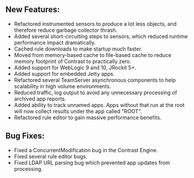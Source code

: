 <!--
title: "Contrast 2.4.9 Release Notes, December 17th, 2013"
description: "Contrast 2.4.9 Release Notes, December 17th, 2013"
tags: "2.4.9 December Release Notes"
-->

## New Features:
* Refactored instrumented sensors to produce a lot less objects, and therefore reduce garbage collector thrash.
* Added several short-circuiting steps to sensors, which reduced runtime performance impact dramatically.
* Cached rule downloads to make startup much faster.
* Moved from memory-based cache to file-based cache to reduce memory footprint of Contrast to practically zero.
* Added support for WebLogic 9 and 10, JRockit 5+.
* Added support for embedded Jetty apps.
* Refactored several TeamServer asynchronous components to help scalability in high volume environments.
* Reduced traffic, log output to avoid any unnecessary processing of archived app reports.
* Added ability to track unnamed apps. Apps without <display-name> that run at the root will now collect results under the app called "ROOT".
* Refactored rule editor to gain massive performance benefits.

## Bug Fixes:
* Fixed a ConcurrentModification bug in the Contrast Engine.
* Fixed several rule editor bugs.
* Fixed LDAP URL parsing bug which prevented app updates from processing. 
